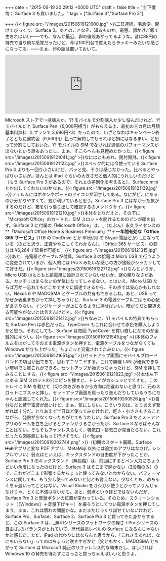 
+++
date = "2015-06-19 20:29:12 +0000 UTC"
draft = false
title = "土下懺悔： Surface 3 も買いました。"
tags = ["Surface 3","Surface Pro 3"]

+++
{{< figure src="/images/20150619121000.jpg"  >}}二日連続、宅急便。開けてびっくり、Surface 3。あとのことなぞ、知るものか。最悪、卵かけご飯で生きればいい――でも、なんか最近、卵の値段あがってるような。昔は88円の特売で当り前な感覚だったけど、今は100円台で買えたらラッキーみたいな感じになってる。――まぁ、卵の話は置いておいて。<iframe src="https://hatenablog-parts.com/embed?url=https%3A%2F%2Fblog.daruyanagi.jp%2Fentry%2F2015%2F06%2F18%2F175723" title="懺悔：MADOSMA 買いました。 - だるろぐ" class="embed-card embed-blogcard" scrolling="no" frameborder="0" style="display: block; width: 100%; height: 190px; max-width: 500px; margin: 10px 0px;"></iframe>Microsoft ストアで一括購入か、Y! モバイルで分割購入か少し悩んだけれど、Y! モバイルだと Surface Pen（6,000円相当）がもらえる上、最初の三カ月は月額基本料無料（Lプランで 3,696円×3）だったので、いざとなればキャンペーン終了とともに違約金（9,500円）払って解約してもそれほど損にはなるまい、と思って分割にしておいた。Y! モバイルの SIM でなければ通信のパフォーマンスが出ないという話もあったし、まぁ、そこらへんも見極めたかった。{{< figure src="/images/20150619121041.jpg"  >}}なにはともあれ、開封開封。{{< figure src="/images/20150619121122.jpg"  >}}スペック的には今使っている Surface Pro 3 よりも一回り小さいけど、パッと見、そうは感じなかった。比べるとやっぱり小さいが。ほんとは iPad ぐらいの大きさだと個人的にうれしいのだけど（もう Surface Pro 3 があるので、それとの差別化を考えると）、Surface mini とか出してくれないのかなぁ。{{< figure src="/images/20150619121139.jpg"  >}}フィルムにはボタンやポートのアイコンが印字してある。なにがどこにあるのか分かりやすくて、気が利いていると思う。Surface Pro 3  にはなかった気がするのだけど、箱を引っ張り出して確認するのメンドクサイ。{{< figure src="/images/20150619121210.jpg"  >}}本体をとりだすと、その下に「Microsoft Office」のカードと、SIM スロットを開けるためのピンが顔を出す。Surface 3 に付属の「Microsoft Office」は、_（たぶん）永久ライセンスの**「Microsoft Office Home &amp; Business Premium」**＋**一年間有効な「Office 365 サービス」**（1TB の OneDrive とか 60分/月 の Skype 電話とか）_になっている（のだと思う、正直ややこしくてわからん）。「Office 365 サービス」の部分は ¥6,264 で延長が可能だ。{{< figure src="/images/20150619121315.jpg"  >}}あと、充電器とケーブルが付属。Surface 3 の給電は Micro USB で行うように変更されているが、個人的には Pro 3 みたいな感じの方が接続がシッカリしてて好きだ。{{< figure src="/images/20150619122712.jpg"  >}}なんというか、Micro USB はもともと給電用に設計されていないせいか、謎の頼りなさがある。カッチリはまらないのが気になってしゃあない。とはいえ、Micro USB ならば万が一忘れてもどこかですぐに調達できるから、その点では安心かもしれない。Nexus 6 や MADOSMA とケーブルの共有もできるしね。あと、USB ってなぜか表裏まちがって挿しちゃうけど、Surface 3 の電源ケーブル二はその心配があまりない。インジケーターが上になるように挿せばいい。暗がりだと間違える可能性がないとは言えんけどネ。{{< figure src="/images/20150619121412.jpg"  >}}ちなみに、Y! モバイルの特典でもらった Surface Pen は赤色だった。TypeCover もこれに合わせて赤色を購入しようかと思う。それにしても、Surface は毎回 TypeCover を買い直しになるのが金銭的にキツい。{{< figure src="/images/20150619121545.jpg"  >}}本体のフィルムをはがしてそのまま電源ボタンを押すと、電源ケーブルをつながなくても Windows が立ち上がった。ちょこっと充電されてたみたい。{{< figure src="/images/20150619121651.jpg"  >}}セットアップ画面にモバイルブロードバンドの項目が出てきて、思わずニヤニヤする。これで無線 LAN が確保できない環境でも艦これができる。セットアップが始まっちゃったけど、SIM を挿してみることにする。{{< figure src="/images/20150619121823.jpg"  >}}本体左下にある SIM スロットの穴にピンを挿すと、トレイがカシュッとでてきた。このトレイに SIM を載せて（切り欠きがあるから方向は間違わないと思う）、元のスロットにブスッと挿し、セットアップ画面を戻ったり進んだりしているうちにちゃんと認識してくれた。{{< figure src="/images/20150619200526.jpg"  >}}自分ちだと若干電波が弱いけど、まぁ、気にしない。こういうのは、とりあえず繋がれば十分だ。とりあえず半日ほど使ってみたけれど、軽さ・小ささもさることながら、発熱が少なくなったもがとてもうれしい。Surface Pro 3 だとストアアプリのゲームを立ち上げるとファンがうるさかったが、Surface 3 ならばそんなことはない。そもそもファンレスらしく、吸気口・排気口が見当たらない。これだったら図書館にももって行けそうだ。{{< figure src="/images/20150619202744.png"  >}}（初期のスタート画面。Surface<s> Hub</s>アプリと変な PDF アプリ、MetaMoji 以外には追加のアプリはなさげ。シンプルでいい）弱点はといえば、キックスタンドの自由度が下がったことか。Surface Pro 3 のキックスタンド（無段階）は、前回にするとペン入力にちょうどいい角度になったのだけど、Surface 3 はそこまで開かない（2段階のみ）ので、これがどこまで影響するかちょっと使ってみないとわからない。パフォーマンスに関しても、もう少し使ってみないと何とも言えない。少なくとも、めちゃくちゃ遅いってことはない。Visual Studio をガシガシ使うとかっていうんじゃなけりゃ、とくに不満はないかも。あと、弱点というほどではないんだが、Surface Pro 3 と音量ボタンの位置が変わっている。そのため、スクリーンショット（［Windows］＋音量下げキー）を撮ろうとしてつい電源ボタンを押してしまう。まぁ、これは慣れの問題かな。まだまだじっくり試せていないけれど、Surface Pro、Surface、Surface 2、Surface Pro 3 と買ってきた身からすると、この Surface 3 は、_無印シリーズのフットワークの軽さ＋Pro シリーズの自由さ_のバランスがとれていて、歴代最高レベルの Surface になるんじゃないかと感じた。ただ、iPad の代わりにはならんと思うから、「これさえあれば、なにもいらない」ってのはちょっと吹きすぎかと（笑ともかく、MADOSMA とちがって Surface は Microsoft 純正のリファレンス的な端末だし、ほしければ Windows 10 の発売を待たずにさっさと買っちゃえばいいと思うよ。


